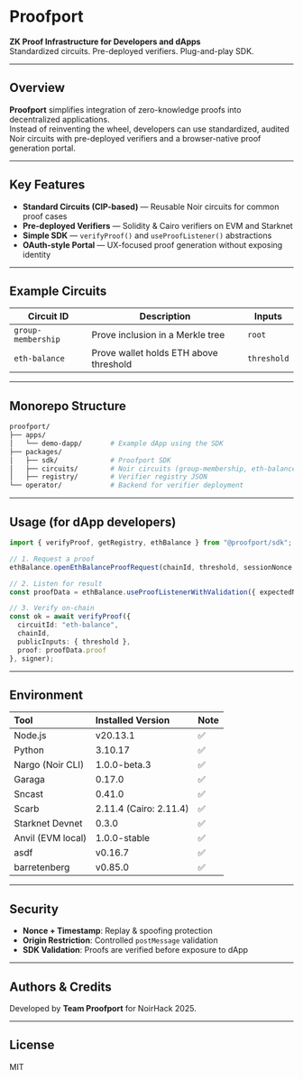 # Proofport

**ZK Proof Infrastructure for Developers and dApps**  
Standardized circuits. Pre-deployed verifiers. Plug-and-play SDK.  

---

## Overview

**Proofport** simplifies integration of zero-knowledge proofs into decentralized applications.  
Instead of reinventing the wheel, developers can use standardized, audited Noir circuits with pre-deployed verifiers and a browser-native proof generation portal.

---

## Key Features

- **Standard Circuits (CIP-based)** — Reusable Noir circuits for common proof cases  
- **Pre-deployed Verifiers** — Solidity & Cairo verifiers on EVM and Starknet  
- **Simple SDK** — `verifyProof()` and `useProofListener()` abstractions  
- **OAuth-style Portal** — UX-focused proof generation without exposing identity

---

## Example Circuits

| Circuit ID        | Description                            | Inputs             |
|-------------------|----------------------------------------|--------------------|
| `group-membership`| Prove inclusion in a Merkle tree       | `root`             |
| `eth-balance`     | Prove wallet holds ETH above threshold | `threshold`        |

---

## Monorepo Structure

```bash
proofport/
├── apps/
│   └── demo-dapp/       # Example dApp using the SDK
├── packages/
│   ├── sdk/             # Proofport SDK
│   ├── circuits/        # Noir circuits (group-membership, eth-balance)
│   ├── registry/        # Verifier registry JSON
└── operator/            # Backend for verifier deployment
````

---

## Usage (for dApp developers)

```ts
import { verifyProof, getRegistry, ethBalance } from "@proofport/sdk";

// 1. Request a proof
ethBalance.openEthBalanceProofRequest(chainId, threshold, sessionNonce, Date.now());

// 2. Listen for result
const proofData = ethBalance.useProofListenerWithValidation({ expectedNonce, allowedOrigin });

// 3. Verify on-chain
const ok = await verifyProof({
  circuitId: "eth-balance",
  chainId,
  publicInputs: { threshold },
  proof: proofData.proof
}, signer);
```

---

## Environment

| Tool                | Installed Version  | Note |
|:--------------------|:-------------------|:-----|
| Node.js             | v20.13.1            | ✅  |
| Python              | 3.10.17             | ✅  |
| Nargo (Noir CLI)    | 1.0.0-beta.3        | ✅  |
| Garaga              | 0.17.0              | ✅  |
| Sncast              | 0.41.0              | ✅  |
| Scarb               | 2.11.4 (Cairo: 2.11.4) | ✅  |
| Starknet Devnet     | 0.3.0                | ✅  |
| Anvil (EVM local)   | 1.0.0-stable         | ✅  |
| asdf                | v0.16.7             | ✅  |
| barretenberg        | v0.85.0             | ✅  |
---

## Security

* **Nonce + Timestamp**: Replay & spoofing protection
* **Origin Restriction**: Controlled `postMessage` validation
* **SDK Validation**: Proofs are verified before exposure to dApp

---

## Authors & Credits

Developed by **Team Proofport** for NoirHack 2025.

---

## License

MIT



